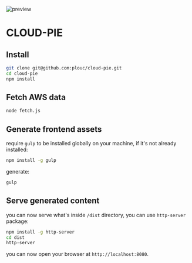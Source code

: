 ![preview](https://raw.githubusercontent.com/plouc/cloud-pie/master/graphic/cloud-pie-logotype.png)

# CLOUD-PIE

## Install

```sh
git clone git@github.com:plouc/cloud-pie.git
cd cloud-pie
npm install
```

## Fetch AWS data
```sh
node fetch.js
```

## Generate frontend assets

require `gulp` to be installed globally on your machine, if it's not already installed:
```sh
npm install -g gulp
```

generate:

```sh
gulp
```

## Serve generated content

you can now serve what's inside `/dist` directory, you can use `http-server` package:

```sh
npm install -g http-server
cd dist
http-server
```

you can now open your browser at `http://localhost:8080`.



